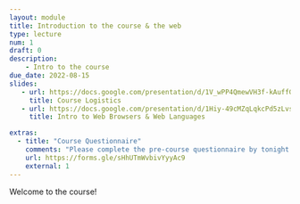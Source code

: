 ```yaml
---
layout: module
title: Introduction to the course & the web
type: lecture
num: 1
draft: 0
description:
    - Intro to the course
due_date: 2022-08-15
slides:
   - url: https://docs.google.com/presentation/d/1V_wPP4QmewVH3f-kAuffGOvdfWi4OXzPHSlji38oxNw/edit?usp=sharing
     title: Course Logistics
   - url: https://docs.google.com/presentation/d/1Hiy-49cMZqLqkcPd5zLvs6WwwevyacZiUIsUY_Ad47U/edit?usp=sharing
     title: Intro to Web Browsers & Web Languages

extras:
  - title: "Course Questionnaire"
    comments: "Please complete the pre-course questionnaire by tonight (8/15)!"
    url: https://forms.gle/sHhUTmWvbivYyyAc9
    external: 1
---
```


Welcome to the course!
